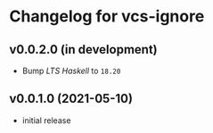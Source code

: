 # Changelog for vcs-ignore

## v0.0.2.0 (in development)
- Bump _LTS Haskell_ to `18.20`

## v0.0.1.0 (2021-05-10)
- initial release

